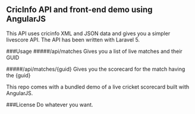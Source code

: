 ## CricInfo API and front-end demo using AngularJS
This API uses cricinfo XML and JSON data and gives you a simpler livescore API. The API has been written with Laravel 5.  

###Usage
#####/api/matches
Gives you a list of live matches and their GUID

#####/api/matches/{guid}
Gives you the scorecard for the match having the {guid}

This repo comes with a bundled demo of a live cricket scorecard built with AngularJS.

###License
Do whatever you want.
